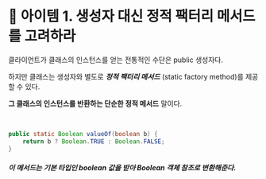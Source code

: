# 💎 아이템 1. 생성자 대신 정적 팩터리 메서드를 고려하라

클라이언트가 클래스의 인스턴스를 얻는 전통적인 수단은 public 생성자다.  

하지만 클래스는 생성자와 별도로 ***정적 팩터리 메서드*** (static factory method)를 제공할 수 있다.  

**그 클래스의 인스턴스를 반환하는 단순한 정적 메서드** 말이다.

&nbsp;

```java
public static Boolean valueOf(boolean b) {
	return b ? Boolean.TRUE : Boolean.FALSE;
}
```
##### 이 메서드는 기본 타입인 boolean 값을 받아 Boolean 객체 참조로 변환해준다.

